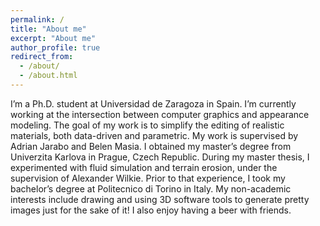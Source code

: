 ```yaml
---
permalink: /
title: "About me"
excerpt: "About me"
author_profile: true
redirect_from: 
  - /about/
  - /about.html
---
```


I’m a Ph.D. student at Universidad de Zaragoza in Spain. I’m currently working at the intersection between computer graphics and appearance modeling. The goal of my work is to simplify the editing of realistic materials, both data-driven and parametric. My work is supervised by Adrian Jarabo and Belen Masia. I obtained my master’s degree from Univerzita Karlova in Prague, Czech Republic. During my master thesis, I experimented with fluid simulation and terrain erosion, under the supervision of Alexander Wilkie. Prior to that experience, I took my bachelor’s degree at Politecnico di Torino in Italy. My non-academic interests include drawing and using 3D software tools to generate pretty images just for the sake of it! I also enjoy having a beer with friends.
